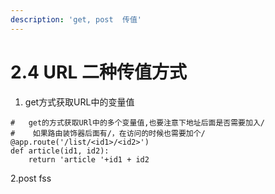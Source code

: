 ```yaml
---
description: 'get, post  传值'
---
```


# 2.4 URL 二种传值方式

1. get方式获取URL中的变量值

```text
#   get的方式获取URl中的多个变量值,也要注意下地址后面是否需要加入/
#    如果路由装饰器后面有/，在访问的时候也需要加个/
@app.route('/list/<id1>/<id2>')
def article(id1, id2):
    return 'article '+id1 + id2
```

2.post fss

